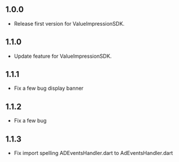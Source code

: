 ## 1.0.0

* Release first version for ValueImpressionSDK.

## 1.1.0

* Update feature for ValueImpressionSDK.

## 1.1.1

* Fix a few bug display banner

## 1.1.2

* Fix a few bug

## 1.1.3

* Fix import spelling ADEventsHandler.dart to AdEventsHandler.dart
